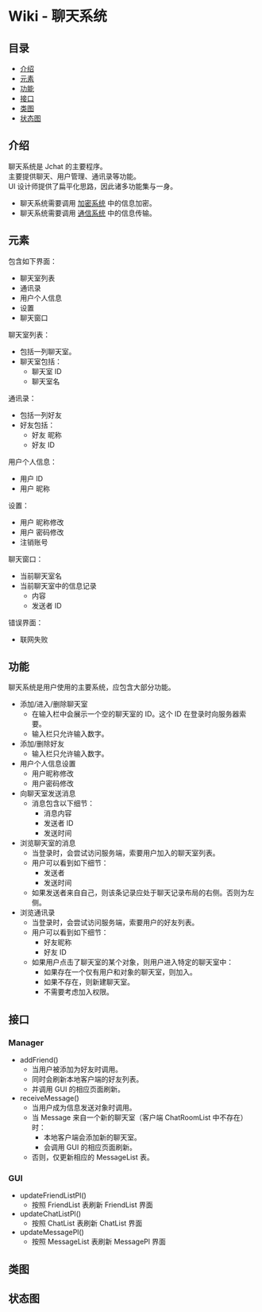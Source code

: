 # Wiki - 聊天系统

## 目录

* [介绍](#Description)
* [元素](#Component)
* [功能](#Function)
* [接口](#Interface)
* [类图](#Class)
* [状态图](#Statu)

## <a id="Description">介绍</a>

聊天系统是 Jchat 的主要程序。  
主要提供聊天、用户管理、通讯录等功能。  
UI 设计师提供了扁平化思路，因此诸多功能集与一身。  

* 聊天系统需要调用 [加密系统][ES] 中的信息加密。  
* 聊天系统需要调用 [通信系统][CMS] 中的信息传输。  

## <a id="Component">元素</a>

包含如下界面：  

* 聊天室列表
* 通讯录
* 用户个人信息
* 设置
* 聊天窗口

聊天室列表：

* 包括一列聊天室。  
* 聊天室包括：
  * 聊天室 ID
  * 聊天室名

通讯录：

* 包括一列好友
* 好友包括：
  * 好友 昵称
  * 好友 ID

用户个人信息：

* 用户 ID
* 用户 昵称

设置：

* 用户 昵称修改
* 用户 密码修改
* 注销账号

聊天窗口：

* 当前聊天室名
* 当前聊天室中的信息记录
  * 内容
  * 发送者 ID

错误界面：

* 联网失败

## <a id="Function">功能</a>

聊天系统是用户使用的主要系统，应包含大部分功能。  

* 添加/进入/删除聊天室
  * 在输入栏中会展示一个空的聊天室的 ID。这个 ID 在登录时向服务器索要。  
  * 输入栏只允许输入数字。  
* 添加/删除好友
  * 输入栏只允许输入数字。  
* 用户个人信息设置
  * 用户昵称修改
  * 用户密码修改
* 向聊天室发送消息
  * 消息包含以下细节：
    * 消息内容
    * 发送者 ID
    * 发送时间
* 浏览聊天室的消息
  * 当登录时，会尝试访问服务端，索要用户加入的聊天室列表。  
  * 用户可以看到如下细节：  
    * 发送者
    * 发送时间
  * 如果发送者来自自己，则该条记录应处于聊天记录布局的右侧。否则为左侧。  
* 浏览通讯录
  * 当登录时，会尝试访问服务端，索要用户的好友列表。  
  * 用户可以看到如下细节：
    * 好友昵称
    * 好友 ID  
  * 如果用户点击了聊天室的某个对象，则用户进入特定的聊天室中：
    * 如果存在一个仅有用户和对象的聊天室，则加入。  
    * 如果不存在，则新建聊天室。  
    * 不需要考虑加入权限。

## <a id="Interface">接口</a>

### Manager

* addFriend()
  * 当用户被添加为好友时调用。  
  * 同时会刷新本地客户端的好友列表。
  * 并调用 GUI 的相应页面刷新。
* receiveMessage()
  * 当用户成为信息发送对象时调用。  
  * 当 Message 来自一个新的聊天室（客户端 ChatRoomList 中不存在）时：
    * 本地客户端会添加新的聊天室。  
    * 会调用 GUI 的相应页面刷新。  
  * 否则，仅更新相应的 MessageList 表。  

### GUI

* updateFriendListPl()
  * 按照 FriendList 表刷新 FriendList 界面
* updateChatListPl()
  * 按照 ChatList 表刷新 ChatList 界面
* updateMessagePl()
  * 按照 MessageList 表刷新 MessagePl 界面

## <a id="Class">类图</a>

<!-- TODO_LviatYi -->

## <a id="Statu">状态图</a>

<!-- TODO_LviatYi -->

<!-- TODO_LviatYi -->

[UAS]:./userAuthenticationSystem.md
[CS]:./chatSystem.md
[CMS]:./communicationSystem.md
[DBS]:./databaseSystem.md
[ES]:./encryptionSystem.md
